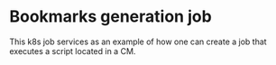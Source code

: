# Bookmarks generation job

This k8s job services as an example of how one can create a job that executes a script located in a CM.
